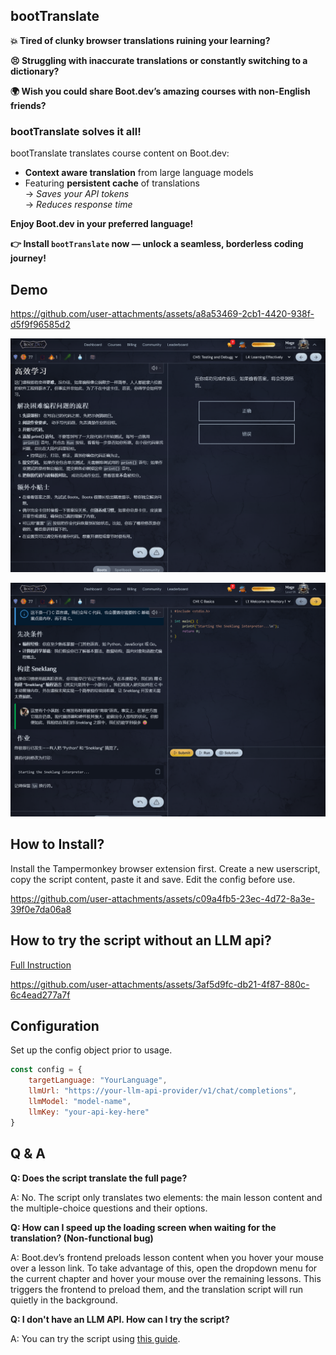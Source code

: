 ## bootTranslate

**💥 Tired of clunky browser translations ruining your learning?**  

**😣 Struggling with inaccurate translations or constantly switching to a dictionary?**  

**🌍 Wish you could share Boot.dev’s amazing courses with non-English friends?**  

### **bootTranslate solves it all!**

bootTranslate translates course content on Boot.dev:

- **Context aware translation** from large language models 
- Featuring **persistent cache** of translations  
  → *Saves your API tokens*  
  → *Reduces response time*  

**Enjoy Boot.dev in your preferred language!**  

**👉 Install `bootTranslate` now — unlock a seamless, borderless coding journey!**

## Demo

https://github.com/user-attachments/assets/a8a53469-2cb1-4420-938f-d5f9f96585d2

![](./demo_assets/screenshot1.png)

![](./demo_assets/screenshot2.png)

## How to Install?

Install the Tampermonkey browser extension first. Create a new userscript, copy the script content, paste it and save. Edit the config before use.

https://github.com/user-attachments/assets/c09a4fb5-23ec-4d72-8a3e-39f0e7da06a8

## How to try the script without an LLM api?
[Full Instruction](./pre_translated_python_chapter_1/README.md)

https://github.com/user-attachments/assets/3af5d9fc-db21-4f87-880c-6c4ead277a7f

## Configuration

Set up the config object prior to usage.

```javascript
const config = {
    targetLanguage: "YourLanguage",
    llmUrl: "https://your-llm-api-provider/v1/chat/completions",
    llmModel: "model-name",
    llmKey: "your-api-key-here"
}
```

## Q & A

**Q: Does the script translate the full page?**

 A: No. The script only translates two elements: the main lesson content and the multiple-choice questions and their options.

**Q: How can I speed up the loading screen when waiting for the translation? (Non-functional bug)**

 A: Boot.dev’s frontend preloads lesson content when you hover your mouse over a lesson link. To take advantage of this, open the dropdown menu for the current chapter and hover your mouse over the remaining lessons. This triggers the frontend to preload them, and the translation script will run quietly in the background.

**Q: I don't have an LLM API. How can I try the script?**

 A: You can try the script using [this guide](./pre_translated_python_chapter_1/README.md).